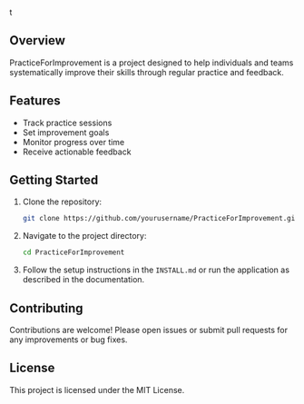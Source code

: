 t

## Overview

PracticeForImprovement is a project designed to help individuals and teams systematically improve their skills through regular practice and feedback.

## Features

- Track practice sessions
- Set improvement goals
- Monitor progress over time
- Receive actionable feedback

## Getting Started

1. Clone the repository:
    ```bash
    git clone https://github.com/yourusername/PracticeForImprovement.git
    ```
2. Navigate to the project directory:
    ```bash
    cd PracticeForImprovement
    ```
3. Follow the setup instructions in the `INSTALL.md` or run the application as described in the documentation.

## Contributing

Contributions are welcome! Please open issues or submit pull requests for any improvements or bug fixes.

## License

This project is licensed under the MIT License.